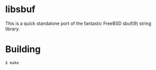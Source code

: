 # libsbuf

This is a quick standalone port of the fantastic FreeBSD sbuf(9) string
library.

# Building

    $ make
